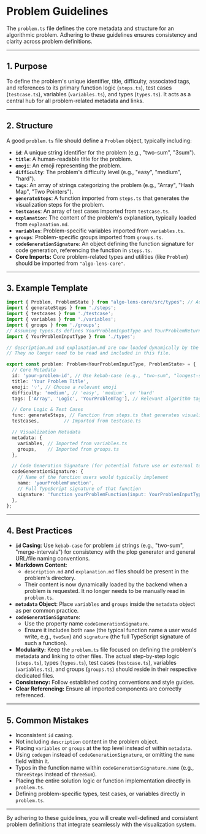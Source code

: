 # Problem Guidelines

The `problem.ts` file defines the core metadata and structure for an algorithmic problem. Adhering to these guidelines ensures consistency and clarity across problem definitions.

---

## 1. Purpose

To define the problem's unique identifier, title, difficulty, associated tags, and references to its primary function logic (`steps.ts`), test cases (`testcase.ts`), variables (`variables.ts`), and types (`types.ts`). It acts as a central hub for all problem-related metadata and links.

---

## 2. Structure

A good `problem.ts` file should define a `Problem` object, typically including:

-   **`id`**: A unique string identifier for the problem (e.g., "two-sum", "3sum").
-   **`title`**: A human-readable title for the problem.
-   **`emoji`**: An emoji representing the problem.
-   **`difficulty`**: The problem's difficulty level (e.g., "easy", "medium", "hard").
-   **`tags`**: An array of strings categorizing the problem (e.g., "Array", "Hash Map", "Two Pointers").
-   **`generateSteps`**: A function imported from `steps.ts` that generates the visualization steps for the problem.
-   **`testcases`**: An array of test cases imported from `testcase.ts`.
-   **`explanation`**: The content of the problem's explanation, typically loaded from `explanation.md`.
-   **`variables`**: Problem-specific variables imported from `variables.ts`.
-   **`groups`**: Problem-specific groups imported from `groups.ts`.
-   **`codeGenerationSignature`**: An object defining the function signature for code generation, referencing the function in `steps.ts`.
-   **Core Imports:** Core problem-related types and utilities (like `Problem`) should be imported from `"algo-lens-core"`.

---

## 3. Example Template

```ts
import { Problem, ProblemState } from "algo-lens-core/src/types"; // Adjusted import
import { generateSteps } from './steps';
import { testcases } from './testcase';
import { variables } from './variables';
import { groups } from './groups';
// Assuming types.ts defines YourProblemInputType and YourProblemReturnType
import { YourProblemInputType } from './types';

// description.md and explanation.md are now loaded dynamically by the backend.
// They no longer need to be read and included in this file.

export const problem: Problem<YourProblemInputType, ProblemState> = {
  // Core Metadata
  id: 'your-problem-id', // Use kebab-case (e.g., "two-sum", "longest-substring")
  title: 'Your Problem Title',
  emoji: '💡', // Choose a relevant emoji
  difficulty: 'medium', // 'easy', 'medium', or 'hard'
  tags: ['Array', 'Logic', 'YourProblemTag'], // Relevant algorithm tags

  // Core Logic & Test Cases
  func: generateSteps, // Function from steps.ts that generates visualization steps
  testcases,         // Imported from testcase.ts

  // Visualization Metadata
  metadata: {
    variables, // Imported from variables.ts
    groups,    // Imported from groups.ts
  },

  // Code Generation Signature (for potential future use or external tools)
  codeGenerationSignature: {
    // Name of the function users would typically implement
    name: 'yourProblemFunction',
    // Full TypeScript signature of that function
    signature: 'function yourProblemFunction(input: YourProblemInputType): YourProblemReturnType',
  },
};
```

---

## 4. Best Practices

-   **`id` Casing**: Use `kebab-case` for problem `id` strings (e.g., "two-sum", "merge-intervals") for consistency with the plop generator and general URL/file naming conventions.
-   **Markdown Content**:
    -   `description.md` and `explanation.md` files should be present in the problem's directory.
    -   Their content is now dynamically loaded by the backend when a problem is requested. It no longer needs to be manually read in `problem.ts`.
-   **`metadata` Object**: Place `variables` and `groups` inside the `metadata` object as per common practice.
-   **`codeGenerationSignature`**:
    -   Use the property name `codeGenerationSignature`.
    -   Ensure it includes both `name` (the typical function name a user would write, e.g., `twoSum`) and `signature` (the full TypeScript signature of such a function).
-   **Modularity:** Keep the `problem.ts` file focused on defining the problem's metadata and linking to other files. The actual step-by-step logic (`steps.ts`), types (`types.ts`), test cases (`testcase.ts`), variables (`variables.ts`), and groups (`groups.ts`) should reside in their respective dedicated files.
-   **Consistency:** Follow established coding conventions and style guides.
-   **Clear Referencing:** Ensure all imported components are correctly referenced.

---

## 5. Common Mistakes

-   Inconsistent `id` casing.
-   Not including `description` content in the problem object.
-   Placing `variables` or `groups` at the top level instead of within `metadata`.
-   Using `codegen` instead of `codeGenerationSignature`, or omitting the `name` field within it.
-   Typos in the function name within `codeGenerationSignature.name` (e.g., `threeSteps` instead of `threeSum`).
-   Placing the entire solution logic or function implementation directly in `problem.ts`.
-   Defining problem-specific types, test cases, or variables directly in `problem.ts`.

---

By adhering to these guidelines, you will create well-defined and consistent problem definitions that integrate seamlessly with the visualization system.